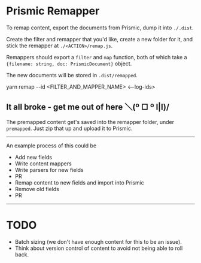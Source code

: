 # Prismic Remapper

To remap content, export the documents from Prismic, dump it into `./.dist`.

Create the filter and remapper that you'd like, create a new folder for it, and
stick the remapper at `./<ACTION>/remap.js`.

Remappers should export a `filter` and `map` function, both of which take a
`{filename: string, doc: PrismicDocument}` object.

The new documents will be stored in `.dist/remapped`.

  yarn remap --id <FILTER_AND_MAPPER_NAME> <--log-ids>


## It all broke - get me out of here ＼(º □ º l|l)/
The premapped content get's saved into the remapper folder, under `premapped`.
Just zip that up and upload it to Prismic.

---

An example process of this could be

* Add new fields
* Write content mappers
* Write parsers for new fields
* PR
* Remap content to new fields and import into Prismic
* Remove old fields
* PR

---

# TODO
* Batch sizing (we don't have enough content for this to be an issue).
* Think about version control of content to avoid not being able to roll back.
